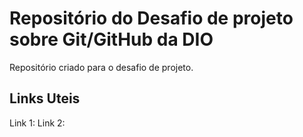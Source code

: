 # Repositório do Desafio de projeto sobre Git/GitHub da DIO
Repositório criado para o desafio de projeto.


## Links Uteis
Link 1: 
Link 2:
